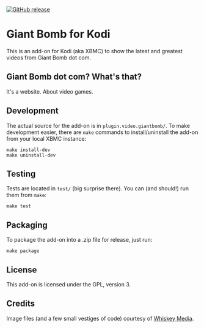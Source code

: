 [![GitHub release][release-image]][release-link]

Giant Bomb for Kodi
===================

This is an add-on for Kodi (aka XBMC) to show the latest and greatest videos
from Giant Bomb dot com.

Giant Bomb dot com? What's that?
--------------------------------

It's a website. About video games.

Development
-----------

The actual source for the add-on is in `plugin.video.giantbomb/`. To make
development easier, there are `make` commands to install/uninstall the add-on
from your local XBMC instance:

```
make install-dev
make uninstall-dev
```

Testing
-------

Tests are located in `test/` (big surprise there). You can (and should!) run
them from `make`:

```
make test
```

Packaging
---------

To package the add-on into a .zip file for release, just run:

```
make package
```

License
-------

This add-on is licensed under the GPL, version 3.

Credits
-------

Image files (and a few small vestiges of code) courtesy of
[Whiskey Media](https://github.com/WhiskeyMedia/xbmc).

[release-image]: https://img.shields.io/github/release/jimporter/giantbomb-kodi.svg?style=flat
[release-link]: https://github.com/jimporter/giantbomb-kodi/releases